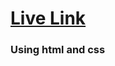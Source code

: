 # <a href="https://mohammad-moklesur-rahman.github.io/landing-launchpad/">Live Link</a>

### Using html and css

